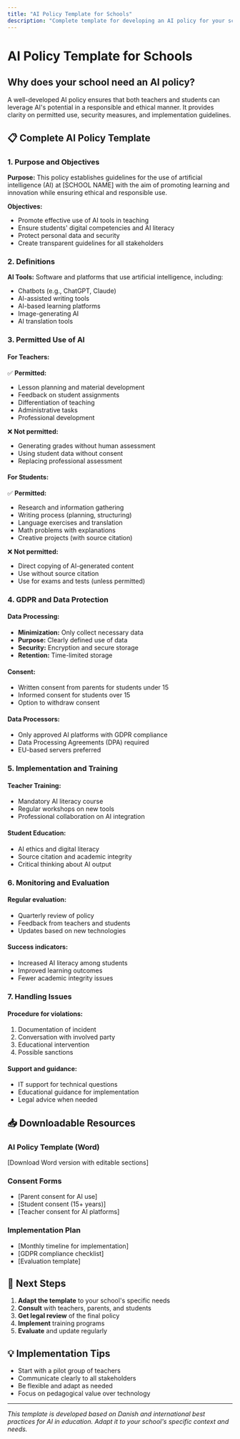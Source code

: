 ```yaml
---
title: "AI Policy Template for Schools"
description: "Complete template for developing an AI policy for your school with practical guidelines and GDPR considerations"
---
```


# AI Policy Template for Schools

## Why does your school need an AI policy?

A well-developed AI policy ensures that both teachers and students can leverage AI's potential in a responsible and ethical manner. It provides clarity on permitted use, security measures, and implementation guidelines.

## 📋 Complete AI Policy Template

### 1. Purpose and Objectives

**Purpose:**
This policy establishes guidelines for the use of artificial intelligence (AI) at [SCHOOL NAME] with the aim of promoting learning and innovation while ensuring ethical and responsible use.

**Objectives:**
- Promote effective use of AI tools in teaching
- Ensure students' digital competencies and AI literacy
- Protect personal data and security
- Create transparent guidelines for all stakeholders

### 2. Definitions

**AI Tools:** Software and platforms that use artificial intelligence, including:
- Chatbots (e.g., ChatGPT, Claude)
- AI-assisted writing tools
- AI-based learning platforms
- Image-generating AI
- AI translation tools

### 3. Permitted Use of AI

#### For Teachers:
✅ **Permitted:**
- Lesson planning and material development
- Feedback on student assignments
- Differentiation of teaching
- Administrative tasks
- Professional development

❌ **Not permitted:**
- Generating grades without human assessment
- Using student data without consent
- Replacing professional assessment

#### For Students:
✅ **Permitted:**
- Research and information gathering
- Writing process (planning, structuring)
- Language exercises and translation
- Math problems with explanations
- Creative projects (with source citation)

❌ **Not permitted:**
- Direct copying of AI-generated content
- Use without source citation
- Use for exams and tests (unless permitted)

### 4. GDPR and Data Protection

#### Data Processing:
- **Minimization:** Only collect necessary data
- **Purpose:** Clearly defined use of data
- **Security:** Encryption and secure storage
- **Retention:** Time-limited storage

#### Consent:
- Written consent from parents for students under 15
- Informed consent for students over 15
- Option to withdraw consent

#### Data Processors:
- Only approved AI platforms with GDPR compliance
- Data Processing Agreements (DPA) required
- EU-based servers preferred

### 5. Implementation and Training

#### Teacher Training:
- Mandatory AI literacy course
- Regular workshops on new tools
- Professional collaboration on AI integration

#### Student Education:
- AI ethics and digital literacy
- Source citation and academic integrity
- Critical thinking about AI output

### 6. Monitoring and Evaluation

#### Regular evaluation:
- Quarterly review of policy
- Feedback from teachers and students
- Updates based on new technologies

#### Success indicators:
- Increased AI literacy among students
- Improved learning outcomes
- Fewer academic integrity issues

### 7. Handling Issues

#### Procedure for violations:
1. Documentation of incident
2. Conversation with involved party
3. Educational intervention
4. Possible sanctions

#### Support and guidance:
- IT support for technical questions
- Educational guidance for implementation
- Legal advice when needed

## 📥 Downloadable Resources

### AI Policy Template (Word)
[Download Word version with editable sections]

### Consent Forms
- [Parent consent for AI use]
- [Student consent (15+ years)]
- [Teacher consent for AI platforms]

### Implementation Plan
- [Monthly timeline for implementation]
- [GDPR compliance checklist]
- [Evaluation template]

## 🎯 Next Steps

1. **Adapt the template** to your school's specific needs
2. **Consult** with teachers, parents, and students
3. **Get legal review** of the final policy
4. **Implement** training programs
5. **Evaluate** and update regularly

## 💡 Implementation Tips

- Start with a pilot group of teachers
- Communicate clearly to all stakeholders
- Be flexible and adapt as needed
- Focus on pedagogical value over technology

---

*This template is developed based on Danish and international best practices for AI in education. Adapt it to your school's specific context and needs.* 